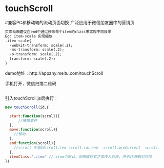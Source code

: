 # touchScroll
#兼容PC和移动端的流动页面切换
广泛应用于微信朋友圈中的营销页

``` html
页面动画建议在end中通过修改每个item的class来实现不同效果
Eg: item-scale 实现缩放
.item-scale{
  -webkit-transform: scale(.2);
  -ms-transform: scale(.2);
  -o-transform: scale(.2);
  transform: scale(.2);
}
``` 
<p>demo地址：http://appzhy.meitu.com/touchScroll</p>
<p>手机打开，微信扫描二维码</p>
<p><img src="http://cli.clewm.net/qrcode/2015/02/03/1516108749.png?Tue%20Feb%2003%202015%2015:16:13%20GMT+0800%20(CST)" alt="" style="display:block">
</p>

引入touchScroll.js后执行：
``` js
new touchScroll(id,{

  start:function(scroll){
      //触摸事件
  },
  move:function(scroll){
    //移动
  },
  end:function(scroll){
    //scroll 中返回scroll.len scroll.current  scroll.preCurrent  scroll.direction
  },
  itemClass:'.item' //.item为默认，如修改样式才需传入对应，用于JS获取对应项
})
```